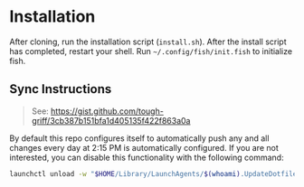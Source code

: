 # Installation
After cloning, run the installation script (`install.sh`). After the install
script has completed, restart your shell. Run `~/.config/fish/init.fish` to
initialize fish.

## Sync Instructions
> See: https://gist.github.com/tough-griff/3cb387b151bfa1d405135f422f863a0a

By default this repo configures itself to automatically push any and all changes
every day at 2:15 PM is automatically configured. If you are not interested, you
can disable this functionality with the following command:
```sh
launchctl unload -w "$HOME/Library/LaunchAgents/$(whoami).UpdateDotfiles.plist"
```
